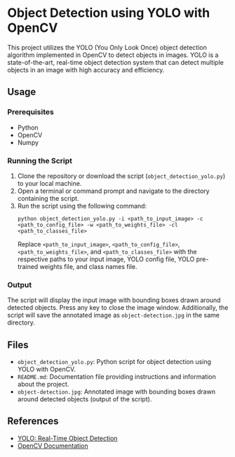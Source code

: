 # Object Detection using YOLO with OpenCV

This project utilizes the YOLO (You Only Look Once) object detection algorithm implemented in OpenCV to detect objects in images. YOLO is a state-of-the-art, real-time object detection system that can detect multiple objects in an image with high accuracy and efficiency.

## Usage

### Prerequisites
- Python 
- OpenCV
- Numpy

### Running the Script
1. Clone the repository or download the script (`object_detection_yolo.py`) to your local machine.
2. Open a terminal or command prompt and navigate to the directory containing the script.
3. Run the script using the following command:
   ```
   python object_detection_yolo.py -i <path_to_input_image> -c <path_to_config_file> -w <path_to_weights_file> -cl <path_to_classes_file>
   ```
   Replace `<path_to_input_image>`, `<path_to_config_file>`, `<path_to_weights_file>`, and `<path_to_classes_file>` with the respective paths to your input image, YOLO config file, YOLO pre-trained weights file, and class names file.

### Output
The script will display the input image with bounding boxes drawn around detected objects. Press any key to close the image window. Additionally, the script will save the annotated image as `object-detection.jpg` in the same directory.

## Files

- `object_detection_yolo.py`: Python script for object detection using YOLO with OpenCV.
- `README.md`: Documentation file providing instructions and information about the project.
- `object-detection.jpg`: Annotated image with bounding boxes drawn around detected objects (output of the script).

## References
- [YOLO: Real-Time Object Detection](https://pjreddie.com/darknet/yolo/)
- [OpenCV Documentation](https://opencv.org/)
